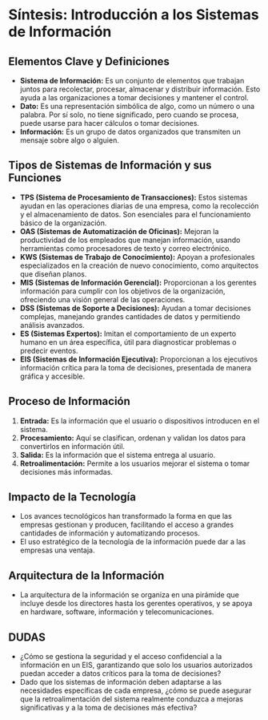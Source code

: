 # Síntesis: Introducción a los Sistemas de Información

## Elementos Clave y Definiciones
- **Sistema de Información:** Es un conjunto de elementos que trabajan juntos para recolectar, procesar, almacenar y distribuir información. Esto ayuda a las organizaciones a tomar decisiones y mantener el control.
- **Dato:** Es una representación simbólica de algo, como un número o una palabra. Por sí solo, no tiene significado, pero cuando se procesa, puede usarse para hacer cálculos o tomar decisiones.
- **Información:** Es un grupo de datos organizados que transmiten un mensaje sobre algo o alguien.

## Tipos de Sistemas de Información y sus Funciones
- **TPS (Sistema de Procesamiento de Transacciones):** Estos sistemas ayudan en las operaciones diarias de una empresa, como la recolección y el almacenamiento de datos. Son esenciales para el funcionamiento básico de la organización.
- **OAS (Sistemas de Automatización de Oficinas):** Mejoran la productividad de los empleados que manejan información, usando herramientas como procesadores de texto y correo electrónico.
- **KWS (Sistemas de Trabajo de Conocimiento):** Apoyan a profesionales especializados en la creación de nuevo conocimiento, como arquitectos que diseñan planos.
- **MIS (Sistemas de Información Gerencial):** Proporcionan a los gerentes información para cumplir con los objetivos de la organización, ofreciendo una visión general de las operaciones.
- **DSS (Sistemas de Soporte a Decisiones):** Ayudan a tomar decisiones complejas, manejando grandes cantidades de datos y permitiendo análisis avanzados.
- **ES (Sistemas Expertos):** Imitan el comportamiento de un experto humano en un área específica, útil para diagnosticar problemas o predecir eventos.
- **EIS (Sistemas de Información Ejecutiva):** Proporcionan a los ejecutivos información crítica para la toma de decisiones, presentada de manera gráfica y accesible.

## Proceso de Información
1. **Entrada:** Es la información que el usuario o dispositivos introducen en el sistema.
2. **Procesamiento:** Aquí se clasifican, ordenan y validan los datos para convertirlos en información útil.
3. **Salida:** Es la información que el sistema entrega al usuario.
4. **Retroalimentación:** Permite a los usuarios mejorar el sistema o tomar decisiones más informadas.

## Impacto de la Tecnología
- Los avances tecnológicos han transformado la forma en que las empresas gestionan y producen, facilitando el acceso a grandes cantidades de información y automatizando procesos.
- El uso estratégico de la tecnología de la información puede dar a las empresas una ventaja.

## Arquitectura de la Información
- La arquitectura de la información se organiza en una pirámide que incluye desde los directores hasta los gerentes operativos, y se apoya en hardware, software, información y telecomunicaciones.

## DUDAS
*   ¿Cómo se gestiona la seguridad y el acceso confidencial a la información en un EIS, garantizando que solo los usuarios autorizados puedan acceder a datos críticos para la toma de decisiones?
*   Dado que los sistemas de información deben adaptarse a las necesidades específicas de cada empresa, ¿cómo se puede asegurar que la retroalimentación del sistema realmente conduzca a mejoras significativas y a la toma de decisiones más efectiva?
